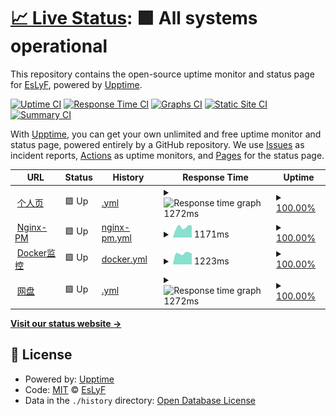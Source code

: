 # [📈 Live Status](https://EsLyF.github.io/EsLyF-uptimeMonitor): <!--live status--> **🟩 All systems operational**

This repository contains the open-source uptime monitor and status page for [EsLyF](https://EsLyF.github.io/EsLyF-uptimeMonitor), powered by [Upptime](https://github.com/upptime/upptime).

[![Uptime CI](https://github.com/EsLyF/EsLyF-uptimeMonitor/workflows/Uptime%20CI/badge.svg)](https://github.com/EsLyF/EsLyF-uptimeMonitor/actions?query=workflow%3A%22Uptime+CI%22)
[![Response Time CI](https://github.com/EsLyF/EsLyF-uptimeMonitor/workflows/Response%20Time%20CI/badge.svg)](https://github.com/EsLyF/EsLyF-uptimeMonitor/actions?query=workflow%3A%22Response+Time+CI%22)
[![Graphs CI](https://github.com/EsLyF/EsLyF-uptimeMonitor/workflows/Graphs%20CI/badge.svg)](https://github.com/EsLyF/EsLyF-uptimeMonitor/actions?query=workflow%3A%22Graphs+CI%22)
[![Static Site CI](https://github.com/EsLyF/EsLyF-uptimeMonitor/workflows/Static%20Site%20CI/badge.svg)](https://github.com/EsLyF/EsLyF-uptimeMonitor/actions?query=workflow%3A%22Static+Site+CI%22)
[![Summary CI](https://github.com/EsLyF/EsLyF-uptimeMonitor/workflows/Summary%20CI/badge.svg)](https://github.com/EsLyF/EsLyF-uptimeMonitor/actions?query=workflow%3A%22Summary+CI%22)

With [Upptime](https://upptime.js.org), you can get your own unlimited and free uptime monitor and status page, powered entirely by a GitHub repository. We use [Issues](https://github.com/EsLyF/EsLyF-uptimeMonitor/issues) as incident reports, [Actions](https://github.com/EsLyF/EsLyF-uptimeMonitor/actions) as uptime monitors, and [Pages](https://EsLyF.github.io/EsLyF-uptimeMonitor) for the status page.

<!--start: status pages-->
<!-- This summary is generated by Upptime (https://github.com/upptime/upptime) -->
<!-- Do not edit this manually, your changes will be overwritten -->
<!-- prettier-ignore -->
| URL | Status | History | Response Time | Uptime |
| --- | ------ | ------- | ------------- | ------ |
| <img alt="" src="https://icons.duckduckgo.com/ip3/eslyf.cn.ico" height="13"> [个人页](https://eslyf.cn) | 🟩 Up | [.yml](https://github.com/EsLyF/EsLyF-uptimeMonitor/commits/HEAD/history/.yml) | <details><summary><img alt="Response time graph" src="./graphs//response-time-week.png" height="20"> 1272ms</summary><br><a href="https://EsLyF.github.io/EsLyF-uptimeMonitor/history/"><img alt="Response time 1455" src="https://img.shields.io/endpoint?url=https%3A%2F%2Fraw.githubusercontent.com%2FEsLyF%2FEsLyF-uptimeMonitor%2FHEAD%2Fapi%2F%2Fresponse-time.json"></a><br><a href="https://EsLyF.github.io/EsLyF-uptimeMonitor/history/"><img alt="24-hour response time 1418" src="https://img.shields.io/endpoint?url=https%3A%2F%2Fraw.githubusercontent.com%2FEsLyF%2FEsLyF-uptimeMonitor%2FHEAD%2Fapi%2F%2Fresponse-time-day.json"></a><br><a href="https://EsLyF.github.io/EsLyF-uptimeMonitor/history/"><img alt="7-day response time 1272" src="https://img.shields.io/endpoint?url=https%3A%2F%2Fraw.githubusercontent.com%2FEsLyF%2FEsLyF-uptimeMonitor%2FHEAD%2Fapi%2F%2Fresponse-time-week.json"></a><br><a href="https://EsLyF.github.io/EsLyF-uptimeMonitor/history/"><img alt="30-day response time 1182" src="https://img.shields.io/endpoint?url=https%3A%2F%2Fraw.githubusercontent.com%2FEsLyF%2FEsLyF-uptimeMonitor%2FHEAD%2Fapi%2F%2Fresponse-time-month.json"></a><br><a href="https://EsLyF.github.io/EsLyF-uptimeMonitor/history/"><img alt="1-year response time 1461" src="https://img.shields.io/endpoint?url=https%3A%2F%2Fraw.githubusercontent.com%2FEsLyF%2FEsLyF-uptimeMonitor%2FHEAD%2Fapi%2F%2Fresponse-time-year.json"></a></details> | <details><summary><a href="https://EsLyF.github.io/EsLyF-uptimeMonitor/history/">100.00%</a></summary><a href="https://EsLyF.github.io/EsLyF-uptimeMonitor/history/"><img alt="All-time uptime 59.06%" src="https://img.shields.io/endpoint?url=https%3A%2F%2Fraw.githubusercontent.com%2FEsLyF%2FEsLyF-uptimeMonitor%2FHEAD%2Fapi%2F%2Fuptime.json"></a><br><a href="https://EsLyF.github.io/EsLyF-uptimeMonitor/history/"><img alt="24-hour uptime 100.00%" src="https://img.shields.io/endpoint?url=https%3A%2F%2Fraw.githubusercontent.com%2FEsLyF%2FEsLyF-uptimeMonitor%2FHEAD%2Fapi%2F%2Fuptime-day.json"></a><br><a href="https://EsLyF.github.io/EsLyF-uptimeMonitor/history/"><img alt="7-day uptime 100.00%" src="https://img.shields.io/endpoint?url=https%3A%2F%2Fraw.githubusercontent.com%2FEsLyF%2FEsLyF-uptimeMonitor%2FHEAD%2Fapi%2F%2Fuptime-week.json"></a><br><a href="https://EsLyF.github.io/EsLyF-uptimeMonitor/history/"><img alt="30-day uptime 100.00%" src="https://img.shields.io/endpoint?url=https%3A%2F%2Fraw.githubusercontent.com%2FEsLyF%2FEsLyF-uptimeMonitor%2FHEAD%2Fapi%2F%2Fuptime-month.json"></a><br><a href="https://EsLyF.github.io/EsLyF-uptimeMonitor/history/"><img alt="1-year uptime 49.27%" src="https://img.shields.io/endpoint?url=https%3A%2F%2Fraw.githubusercontent.com%2FEsLyF%2FEsLyF-uptimeMonitor%2FHEAD%2Fapi%2F%2Fuptime-year.json"></a></details>
| <img alt="" src="https://icons.duckduckgo.com/ip3/npm.eslyf.cn.ico" height="13"> [Nginx-PM](https://npm.eslyf.cn) | 🟩 Up | [nginx-pm.yml](https://github.com/EsLyF/EsLyF-uptimeMonitor/commits/HEAD/history/nginx-pm.yml) | <details><summary><img alt="Response time graph" src="./graphs/nginx-pm/response-time-week.png" height="20"> 1171ms</summary><br><a href="https://EsLyF.github.io/EsLyF-uptimeMonitor/history/nginx-pm"><img alt="Response time 1289" src="https://img.shields.io/endpoint?url=https%3A%2F%2Fraw.githubusercontent.com%2FEsLyF%2FEsLyF-uptimeMonitor%2FHEAD%2Fapi%2Fnginx-pm%2Fresponse-time.json"></a><br><a href="https://EsLyF.github.io/EsLyF-uptimeMonitor/history/nginx-pm"><img alt="24-hour response time 1327" src="https://img.shields.io/endpoint?url=https%3A%2F%2Fraw.githubusercontent.com%2FEsLyF%2FEsLyF-uptimeMonitor%2FHEAD%2Fapi%2Fnginx-pm%2Fresponse-time-day.json"></a><br><a href="https://EsLyF.github.io/EsLyF-uptimeMonitor/history/nginx-pm"><img alt="7-day response time 1171" src="https://img.shields.io/endpoint?url=https%3A%2F%2Fraw.githubusercontent.com%2FEsLyF%2FEsLyF-uptimeMonitor%2FHEAD%2Fapi%2Fnginx-pm%2Fresponse-time-week.json"></a><br><a href="https://EsLyF.github.io/EsLyF-uptimeMonitor/history/nginx-pm"><img alt="30-day response time 1195" src="https://img.shields.io/endpoint?url=https%3A%2F%2Fraw.githubusercontent.com%2FEsLyF%2FEsLyF-uptimeMonitor%2FHEAD%2Fapi%2Fnginx-pm%2Fresponse-time-month.json"></a><br><a href="https://EsLyF.github.io/EsLyF-uptimeMonitor/history/nginx-pm"><img alt="1-year response time 1289" src="https://img.shields.io/endpoint?url=https%3A%2F%2Fraw.githubusercontent.com%2FEsLyF%2FEsLyF-uptimeMonitor%2FHEAD%2Fapi%2Fnginx-pm%2Fresponse-time-year.json"></a></details> | <details><summary><a href="https://EsLyF.github.io/EsLyF-uptimeMonitor/history/nginx-pm">100.00%</a></summary><a href="https://EsLyF.github.io/EsLyF-uptimeMonitor/history/nginx-pm"><img alt="All-time uptime 99.37%" src="https://img.shields.io/endpoint?url=https%3A%2F%2Fraw.githubusercontent.com%2FEsLyF%2FEsLyF-uptimeMonitor%2FHEAD%2Fapi%2Fnginx-pm%2Fuptime.json"></a><br><a href="https://EsLyF.github.io/EsLyF-uptimeMonitor/history/nginx-pm"><img alt="24-hour uptime 100.00%" src="https://img.shields.io/endpoint?url=https%3A%2F%2Fraw.githubusercontent.com%2FEsLyF%2FEsLyF-uptimeMonitor%2FHEAD%2Fapi%2Fnginx-pm%2Fuptime-day.json"></a><br><a href="https://EsLyF.github.io/EsLyF-uptimeMonitor/history/nginx-pm"><img alt="7-day uptime 100.00%" src="https://img.shields.io/endpoint?url=https%3A%2F%2Fraw.githubusercontent.com%2FEsLyF%2FEsLyF-uptimeMonitor%2FHEAD%2Fapi%2Fnginx-pm%2Fuptime-week.json"></a><br><a href="https://EsLyF.github.io/EsLyF-uptimeMonitor/history/nginx-pm"><img alt="30-day uptime 100.00%" src="https://img.shields.io/endpoint?url=https%3A%2F%2Fraw.githubusercontent.com%2FEsLyF%2FEsLyF-uptimeMonitor%2FHEAD%2Fapi%2Fnginx-pm%2Fuptime-month.json"></a><br><a href="https://EsLyF.github.io/EsLyF-uptimeMonitor/history/nginx-pm"><img alt="1-year uptime 99.37%" src="https://img.shields.io/endpoint?url=https%3A%2F%2Fraw.githubusercontent.com%2FEsLyF%2FEsLyF-uptimeMonitor%2FHEAD%2Fapi%2Fnginx-pm%2Fuptime-year.json"></a></details>
| <img alt="" src="https://icons.duckduckgo.com/ip3/dpanel.eslyf.cn.ico" height="13"> [Docker监控](https://dpanel.eslyf.cn) | 🟩 Up | [docker.yml](https://github.com/EsLyF/EsLyF-uptimeMonitor/commits/HEAD/history/docker.yml) | <details><summary><img alt="Response time graph" src="./graphs/docker/response-time-week.png" height="20"> 1223ms</summary><br><a href="https://EsLyF.github.io/EsLyF-uptimeMonitor/history/docker"><img alt="Response time 1596" src="https://img.shields.io/endpoint?url=https%3A%2F%2Fraw.githubusercontent.com%2FEsLyF%2FEsLyF-uptimeMonitor%2FHEAD%2Fapi%2Fdocker%2Fresponse-time.json"></a><br><a href="https://EsLyF.github.io/EsLyF-uptimeMonitor/history/docker"><img alt="24-hour response time 1201" src="https://img.shields.io/endpoint?url=https%3A%2F%2Fraw.githubusercontent.com%2FEsLyF%2FEsLyF-uptimeMonitor%2FHEAD%2Fapi%2Fdocker%2Fresponse-time-day.json"></a><br><a href="https://EsLyF.github.io/EsLyF-uptimeMonitor/history/docker"><img alt="7-day response time 1223" src="https://img.shields.io/endpoint?url=https%3A%2F%2Fraw.githubusercontent.com%2FEsLyF%2FEsLyF-uptimeMonitor%2FHEAD%2Fapi%2Fdocker%2Fresponse-time-week.json"></a><br><a href="https://EsLyF.github.io/EsLyF-uptimeMonitor/history/docker"><img alt="30-day response time 1210" src="https://img.shields.io/endpoint?url=https%3A%2F%2Fraw.githubusercontent.com%2FEsLyF%2FEsLyF-uptimeMonitor%2FHEAD%2Fapi%2Fdocker%2Fresponse-time-month.json"></a><br><a href="https://EsLyF.github.io/EsLyF-uptimeMonitor/history/docker"><img alt="1-year response time 1596" src="https://img.shields.io/endpoint?url=https%3A%2F%2Fraw.githubusercontent.com%2FEsLyF%2FEsLyF-uptimeMonitor%2FHEAD%2Fapi%2Fdocker%2Fresponse-time-year.json"></a></details> | <details><summary><a href="https://EsLyF.github.io/EsLyF-uptimeMonitor/history/docker">100.00%</a></summary><a href="https://EsLyF.github.io/EsLyF-uptimeMonitor/history/docker"><img alt="All-time uptime 99.34%" src="https://img.shields.io/endpoint?url=https%3A%2F%2Fraw.githubusercontent.com%2FEsLyF%2FEsLyF-uptimeMonitor%2FHEAD%2Fapi%2Fdocker%2Fuptime.json"></a><br><a href="https://EsLyF.github.io/EsLyF-uptimeMonitor/history/docker"><img alt="24-hour uptime 100.00%" src="https://img.shields.io/endpoint?url=https%3A%2F%2Fraw.githubusercontent.com%2FEsLyF%2FEsLyF-uptimeMonitor%2FHEAD%2Fapi%2Fdocker%2Fuptime-day.json"></a><br><a href="https://EsLyF.github.io/EsLyF-uptimeMonitor/history/docker"><img alt="7-day uptime 100.00%" src="https://img.shields.io/endpoint?url=https%3A%2F%2Fraw.githubusercontent.com%2FEsLyF%2FEsLyF-uptimeMonitor%2FHEAD%2Fapi%2Fdocker%2Fuptime-week.json"></a><br><a href="https://EsLyF.github.io/EsLyF-uptimeMonitor/history/docker"><img alt="30-day uptime 100.00%" src="https://img.shields.io/endpoint?url=https%3A%2F%2Fraw.githubusercontent.com%2FEsLyF%2FEsLyF-uptimeMonitor%2FHEAD%2Fapi%2Fdocker%2Fuptime-month.json"></a><br><a href="https://EsLyF.github.io/EsLyF-uptimeMonitor/history/docker"><img alt="1-year uptime 99.34%" src="https://img.shields.io/endpoint?url=https%3A%2F%2Fraw.githubusercontent.com%2FEsLyF%2FEsLyF-uptimeMonitor%2FHEAD%2Fapi%2Fdocker%2Fuptime-year.json"></a></details>
| <img alt="" src="https://icons.duckduckgo.com/ip3/disk.eslyf.cn.ico" height="13"> [网盘](https://disk.eslyf.cn) | 🟩 Up | [.yml](https://github.com/EsLyF/EsLyF-uptimeMonitor/commits/HEAD/history/.yml) | <details><summary><img alt="Response time graph" src="./graphs//response-time-week.png" height="20"> 1272ms</summary><br><a href="https://EsLyF.github.io/EsLyF-uptimeMonitor/history/"><img alt="Response time 1455" src="https://img.shields.io/endpoint?url=https%3A%2F%2Fraw.githubusercontent.com%2FEsLyF%2FEsLyF-uptimeMonitor%2FHEAD%2Fapi%2F%2Fresponse-time.json"></a><br><a href="https://EsLyF.github.io/EsLyF-uptimeMonitor/history/"><img alt="24-hour response time 1418" src="https://img.shields.io/endpoint?url=https%3A%2F%2Fraw.githubusercontent.com%2FEsLyF%2FEsLyF-uptimeMonitor%2FHEAD%2Fapi%2F%2Fresponse-time-day.json"></a><br><a href="https://EsLyF.github.io/EsLyF-uptimeMonitor/history/"><img alt="7-day response time 1272" src="https://img.shields.io/endpoint?url=https%3A%2F%2Fraw.githubusercontent.com%2FEsLyF%2FEsLyF-uptimeMonitor%2FHEAD%2Fapi%2F%2Fresponse-time-week.json"></a><br><a href="https://EsLyF.github.io/EsLyF-uptimeMonitor/history/"><img alt="30-day response time 1182" src="https://img.shields.io/endpoint?url=https%3A%2F%2Fraw.githubusercontent.com%2FEsLyF%2FEsLyF-uptimeMonitor%2FHEAD%2Fapi%2F%2Fresponse-time-month.json"></a><br><a href="https://EsLyF.github.io/EsLyF-uptimeMonitor/history/"><img alt="1-year response time 1461" src="https://img.shields.io/endpoint?url=https%3A%2F%2Fraw.githubusercontent.com%2FEsLyF%2FEsLyF-uptimeMonitor%2FHEAD%2Fapi%2F%2Fresponse-time-year.json"></a></details> | <details><summary><a href="https://EsLyF.github.io/EsLyF-uptimeMonitor/history/">100.00%</a></summary><a href="https://EsLyF.github.io/EsLyF-uptimeMonitor/history/"><img alt="All-time uptime 59.06%" src="https://img.shields.io/endpoint?url=https%3A%2F%2Fraw.githubusercontent.com%2FEsLyF%2FEsLyF-uptimeMonitor%2FHEAD%2Fapi%2F%2Fuptime.json"></a><br><a href="https://EsLyF.github.io/EsLyF-uptimeMonitor/history/"><img alt="24-hour uptime 100.00%" src="https://img.shields.io/endpoint?url=https%3A%2F%2Fraw.githubusercontent.com%2FEsLyF%2FEsLyF-uptimeMonitor%2FHEAD%2Fapi%2F%2Fuptime-day.json"></a><br><a href="https://EsLyF.github.io/EsLyF-uptimeMonitor/history/"><img alt="7-day uptime 100.00%" src="https://img.shields.io/endpoint?url=https%3A%2F%2Fraw.githubusercontent.com%2FEsLyF%2FEsLyF-uptimeMonitor%2FHEAD%2Fapi%2F%2Fuptime-week.json"></a><br><a href="https://EsLyF.github.io/EsLyF-uptimeMonitor/history/"><img alt="30-day uptime 100.00%" src="https://img.shields.io/endpoint?url=https%3A%2F%2Fraw.githubusercontent.com%2FEsLyF%2FEsLyF-uptimeMonitor%2FHEAD%2Fapi%2F%2Fuptime-month.json"></a><br><a href="https://EsLyF.github.io/EsLyF-uptimeMonitor/history/"><img alt="1-year uptime 49.27%" src="https://img.shields.io/endpoint?url=https%3A%2F%2Fraw.githubusercontent.com%2FEsLyF%2FEsLyF-uptimeMonitor%2FHEAD%2Fapi%2F%2Fuptime-year.json"></a></details>

<!--end: status pages-->

[**Visit our status website →**](https://EsLyF.github.io/EsLyF-uptimeMonitor)

## 📄 License

- Powered by: [Upptime](https://github.com/upptime/upptime)
- Code: [MIT](./LICENSE) © [EsLyF](https://EsLyF.github.io/EsLyF-uptimeMonitor)
- Data in the `./history` directory: [Open Database License](https://opendatacommons.org/licenses/odbl/1-0/)
